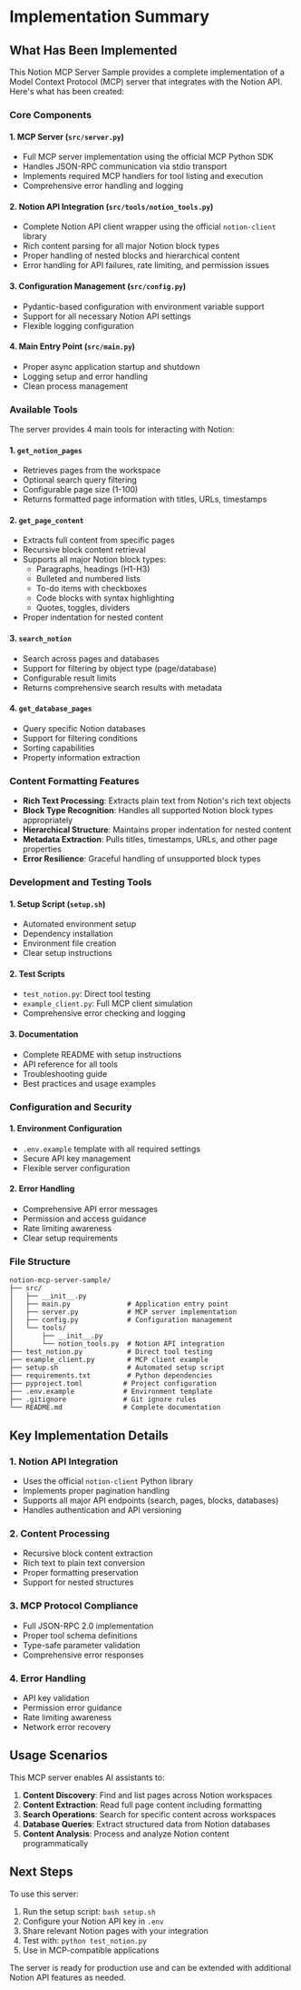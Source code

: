 # Implementation Summary

## What Has Been Implemented

This Notion MCP Server Sample provides a complete implementation of a Model Context Protocol (MCP) server that integrates with the Notion API. Here's what has been created:

### Core Components

#### 1. MCP Server (`src/server.py`)
- Full MCP server implementation using the official MCP Python SDK
- Handles JSON-RPC communication via stdio transport
- Implements required MCP handlers for tool listing and execution
- Comprehensive error handling and logging

#### 2. Notion API Integration (`src/tools/notion_tools.py`)
- Complete Notion API client wrapper using the official `notion-client` library
- Rich content parsing for all major Notion block types
- Proper handling of nested blocks and hierarchical content
- Error handling for API failures, rate limiting, and permission issues

#### 3. Configuration Management (`src/config.py`)
- Pydantic-based configuration with environment variable support
- Support for all necessary Notion API settings
- Flexible logging configuration

#### 4. Main Entry Point (`src/main.py`)
- Proper async application startup and shutdown
- Logging setup and error handling
- Clean process management

### Available Tools

The server provides 4 main tools for interacting with Notion:

#### 1. `get_notion_pages`
- Retrieves pages from the workspace
- Optional search query filtering
- Configurable page size (1-100)
- Returns formatted page information with titles, URLs, timestamps

#### 2. `get_page_content`
- Extracts full content from specific pages
- Recursive block content retrieval
- Supports all major Notion block types:
  - Paragraphs, headings (H1-H3)
  - Bulleted and numbered lists
  - To-do items with checkboxes
  - Code blocks with syntax highlighting
  - Quotes, toggles, dividers
- Proper indentation for nested content

#### 3. `search_notion`
- Search across pages and databases
- Support for filtering by object type (page/database)
- Configurable result limits
- Returns comprehensive search results with metadata

#### 4. `get_database_pages`
- Query specific Notion databases
- Support for filtering conditions
- Sorting capabilities
- Property information extraction

### Content Formatting Features

- **Rich Text Processing**: Extracts plain text from Notion's rich text objects
- **Block Type Recognition**: Handles all supported Notion block types appropriately
- **Hierarchical Structure**: Maintains proper indentation for nested content
- **Metadata Extraction**: Pulls titles, timestamps, URLs, and other page properties
- **Error Resilience**: Graceful handling of unsupported block types

### Development and Testing Tools

#### 1. Setup Script (`setup.sh`)
- Automated environment setup
- Dependency installation
- Environment file creation
- Clear setup instructions

#### 2. Test Scripts
- `test_notion.py`: Direct tool testing
- `example_client.py`: Full MCP client simulation
- Comprehensive error checking and logging

#### 3. Documentation
- Complete README with setup instructions
- API reference for all tools
- Troubleshooting guide
- Best practices and usage examples

### Configuration and Security

#### 1. Environment Configuration
- `.env.example` template with all required settings
- Secure API key management
- Flexible server configuration

#### 2. Error Handling
- Comprehensive API error messages
- Permission and access guidance
- Rate limiting awareness
- Clear setup requirements

### File Structure

```
notion-mcp-server-sample/
├── src/
│   ├── __init__.py
│   ├── main.py              # Application entry point
│   ├── server.py            # MCP server implementation
│   ├── config.py            # Configuration management
│   └── tools/
│       ├── __init__.py
│       └── notion_tools.py  # Notion API integration
├── test_notion.py           # Direct tool testing
├── example_client.py        # MCP client example
├── setup.sh                 # Automated setup script
├── requirements.txt         # Python dependencies
├── pyproject.toml          # Project configuration
├── .env.example            # Environment template
├── .gitignore              # Git ignore rules
└── README.md               # Complete documentation
```

## Key Implementation Details

### 1. Notion API Integration
- Uses the official `notion-client` Python library
- Implements proper pagination handling
- Supports all major API endpoints (search, pages, blocks, databases)
- Handles authentication and API versioning

### 2. Content Processing
- Recursive block content extraction
- Rich text to plain text conversion
- Proper formatting preservation
- Support for nested structures

### 3. MCP Protocol Compliance
- Full JSON-RPC 2.0 implementation
- Proper tool schema definitions
- Type-safe parameter validation
- Comprehensive error responses

### 4. Error Handling
- API key validation
- Permission error guidance
- Rate limiting awareness
- Network error recovery

## Usage Scenarios

This MCP server enables AI assistants to:

1. **Content Discovery**: Find and list pages across Notion workspaces
2. **Content Extraction**: Read full page content including formatting
3. **Search Operations**: Search for specific content across workspaces
4. **Database Queries**: Extract structured data from Notion databases
5. **Content Analysis**: Process and analyze Notion content programmatically

## Next Steps

To use this server:

1. Run the setup script: `bash setup.sh`
2. Configure your Notion API key in `.env`
3. Share relevant Notion pages with your integration
4. Test with: `python test_notion.py`
5. Use in MCP-compatible applications

The server is ready for production use and can be extended with additional Notion API features as needed.
